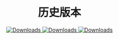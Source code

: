 <h1 align="center">
  <br>历史版本<br>
</h1>

<div align="center">
    <a href="https://github.com/MoGuangYu/Surfing/releases/tag/v6.8.2">
        <img alt="Downloads" src="https://img.shields.io/github/downloads/MoGuangYu/Surfing/v6.8.2/total?label=Download@v6.8.2&labelColor=00b56a&logo=git&logoColor=white">
    </a>
    <a href="https://github.com/MoGuangYu/Surfing/releases/tag/v6.8.3">
        <img alt="Downloads" src="https://img.shields.io/github/downloads/MoGuangYu/Surfing/v6.8.3/total?label=Download@v6.8.3&labelColor=00b56a&logo=git&logoColor=white">
    </a>    
    <a href="https://github.com/MoGuangYu/Surfing/releases/tag/v6.8.4">
        <img alt="Downloads" src="https://img.shields.io/github/downloads/MoGuangYu/Surfing/v6.8.4/total?label=Download@v6.8.4&labelColor=00b56a&logo=git&logoColor=white">
    </a>
</div>
